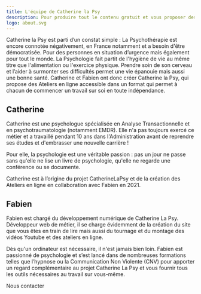 ```yaml
---
title: L'équipe de Catherine la Psy
description: Pour produire tout le contenu gratuit et vous proposer des Ateliers de Psychologie de qualité en ligne, l’équipe de Catherine la Psy travaille sans relâche par spécialisation.
logo: about.svg
---
```


<div class="mb-14 ">
Catherine la Psy est parti d’un constat simple : La Psychothérapie est encore connotée négativement, en France notamment et a besoin d'être démocratisée. Pour des personnes en situation d’urgence mais également pour tout le monde.
La Psychologie fait partit de l'hygiène de vie au même titre que l'alimentation ou l'exercice physique. Prendre soin de son cerveau et l’aider à surmonter ses difficultés permet une vie épanouie mais aussi une bonne santé.  
Catherine et Fabien ont donc créer Catherine la Psy, qui propose des Ateliers en ligne accessible dans un format qui permet à chacun de commencer un travail sur soi en toute indépendance.
</div>

<person image="cate_portrait.jpg">

## Catherine

Catherine est une psychologue spécialisée en Analyse Transactionnelle et en psychotraumatologie (notamment EMDR).
Elle n'a pas toujours exercé ce métier et a travaillé pendant 10 ans dans l'Administration avant de reprendre ses études et d'embrasser une nouvelle carrière !

Pour elle, la psychologie est une véritable passion : pas un jour ne passe sans qu'elle ne lise un livre de psychologie, qu'elle ne regarde une conférence ou se documente.

Catherine est à l’origine du projet CatherineLaPsy et de la création des Ateliers en ligne en collaboration avec Fabien en 2021.

</person>

<person image="fab_portrait.jpg" side="right">

## Fabien

Fabien est chargé du développement numérique de Catherine La Psy.  
Développeur web de métier, il se charge évidemment de la création du site que vous êtes en train de lire mais aussi du tournage et du montage des vidéos Youtube et des ateliers en ligne.

Dès qu'un ordinateur est nécessaire, il n'est jamais bien loin. Fabien est passionné de psychologie et s’est lancé dans de nombreuses formations telles que l’hypnose ou la Communication Non Violente (CNV) pour apporter un regard complémentaire au projet Catherine La Psy et vous fournir tous les outils nécessaires au travail sur vous-même.

</person>

<div class="text-center">
  <nuxt-link  to="/contact">
    <Btn class="mt-5 mb-4">Nous contacter</Btn>
  </nuxt-link>
</div>
